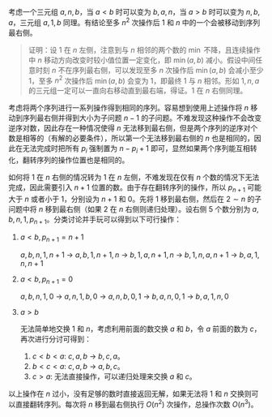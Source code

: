 考虑一个三元组 $a,n,b$，当 $a<b$ 时可以变为 $b,a,n$，当 $a>b$ 时可以变为 $n,b,a$，三元组 $a,1,b$ 同理。有结论至多 $n^2$ 次操作后 $1$ 和 $n$ 中的一个会被移动到序列最右侧。

> 证明：设 $1$ 在 $n$ 左侧，注意到与 $n$ 相邻的两个数的 $\min$ 不降，且连续操作中 $n$ 移动方向改变时较小值位置一定变化，即 $\min(a,b)$ 减小。假设中间任意时刻 $n$ 不在序列最右侧，可以发现至多 $n$ 次操作后 $\min(a,b)$ 会减小至少 $1$，至多 $n^2$ 次操作后 $\min(a,b)$ 会变为 $1$，即最终 $1$ 与 $n$ 相邻。形如 $1,n,a$ 的三元组一定可以一直向右移动直到最右端，得证。$1$ 在 $n$ 右侧同理。

考虑将两个序列进行一系列操作得到相同的序列。容易想到使用上述操作将 $n$ 移动到序列最右侧并得到大小为子问题 $n-1$ 的子问题。不难发现这种操作不会改变逆序对数，因此存在一种情况使得 $n$ 无法移到最右侧，但是两个序列的逆序对个数是相等的（有解的必要条件），所以第一个无法移到最右侧的 $n$ 也是相同的，因此在无法完成时把所有 $p_i$ 强制置为 $n-p_i+1$ 即可，显然如果两个序列能互相转化，翻转序列的操作位置也是相同的。

如何将 $1$ 在 $n$ 右侧的情况转为 $1$ 在 $n$ 左侧，不难发现在仅有 $n$ 个数的情况下无法完成，因此需要引入 $n+1$ 位置的数。由于存在翻转序列的操作，所以 $p_{n+1}$ 可能大于 $n$ 或者小于 $1$，分别设为 $n+1$ 和 $0$。先将 $1$ 移到最右侧，然后在 $2 \sim n$ 的子问题中将 $n$ 移到最右侧（如果 $2$ 在 $n$ 右侧则递归处理）。设右侧 $5$ 个数分别为 $a,b,n,1,p_{n+1}$。分类讨论并手玩可以得到以下可行操作：

1. $a<b,p_{n+1}=n+1$

   $a,b,n,1,n+1$ $\rightarrow$ $a,b,1,n+1,n$ $\rightarrow$ $b,1,a,n+1,n$ $\rightarrow$ $b,1,n,a,n+1$ $\rightarrow$ $b,a,1,n,n+1$

2. $a<b,p_{n+1}=0$

   $a,b,n,1,0$ $\rightarrow$ $a,n,1,b,0$ $\rightarrow$ $a,n,b,0,1$ $\rightarrow$ $b,a,n,0,1$ $\rightarrow$ $b,a,1,n,0$

3. $a>b$

   无法简单地交换 $1$ 和 $n$，考虑利用前面的数交换 $a$ 和 $b$，令 $a$ 前面的数为 $c$，再次进行分讨可得到：

   1. $c<b<a$: $c,a,b$ $\rightarrow$ $b,c,a$。
   2. $b<c<a$: $c,a,b$ $\rightarrow$ $a,b,c$。
   3. $c>a$: 无法直接操作，可以递归处理来交换 $a$ 和 $c$。

以上操作在 $n$ 过小，没有足够的数时直接返回无解，如果无法将 $1$ 和 $n$ 交换则可以直接翻转序列。每次将 $n$ 移到最右侧执行 $O(n^2)$ 次操作，总操作次数 $O(n^3)$。